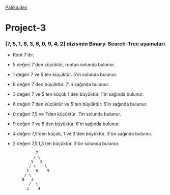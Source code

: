 [Patika.dev](https://www.patika.dev/tr)

# Project-3

### [7, 5, 1, 8, 3, 6, 0, 9, 4, 2] dizisinin Binary-Search-Tree aşamaları
   - Root 7'dir. 
   - 5 değeri 7'den küçüktür, rootun solunda bulunur.
   - 1 değeri 7 ve 5'ten küçüktür. 5'in solunda bulunur.
   - 8 değeri 7'den büyüktür. 7'in sağında bulunur.
   - 3 değeri 7 ve 5'ten küçük 1'den büyüktür. 1'in sağında bulunur.
   - 6 değeri 7'den küçüktür ve 5'ten büyüktür. 5'in sağında bulunur.
   - 0 değeri 7,5 ve 1'den küçüktür. 1'in solunda bulunur.
   - 9 değeri 7 ve 8'den büyüktür. 8'in sağında bulunur.
   - 4 değeri 7,5'den küçük, 1 ve 3'den büyüktür. 3'ün sağında bulunur.
   - 2 değeri 7,5,1,3 ten küçüktür. 3'ün solunda bulunur.
            
                   7
                  / \
                 5   8
                / \    \
               1   6    9
              / \
             0   3
                /  \
               2    4
